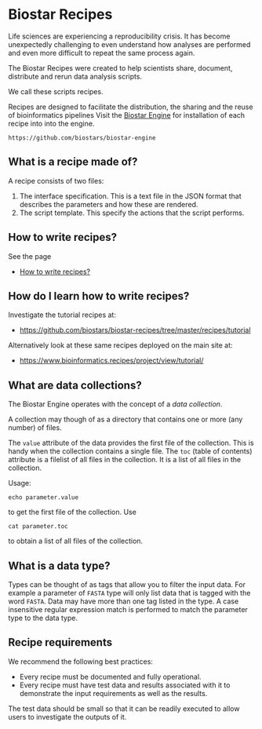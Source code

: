 # Biostar Recipes

Life sciences are experiencing a reproducibility crisis. 
It has become unexpectedly challenging to even understand how analyses 
are performed and even more difficult to repeat the same process again.

The Biostar Recipes were created to help scientists share, document, 
distribute and rerun data analysis scripts. 

We call these scripts recipes. 

Recipes are designed to facilitate 
the distribution, the sharing and the reuse of bioinformatics pipelines
Visit the [Biostar Engine][engine] for installation of each recipe into into the engine.

    https://github.com/biostars/biostar-engine

[engine]: https://github.com/biostars/biostar-engine

## What is a recipe made of?

A recipe consists of two files: 

1. The interface specification. This is a text file in the JSON format that describes the parameters
and how these are rendered.
2. The script template. This specify the actions that the script performs.

## How to write recipes?

See the page 

* [How to write recipes?](docs/how-to-write-recipes.md)

## How do I learn how to write recipes?

Investigate the tutorial recipes at:

* https://github.com/biostars/biostar-recipes/tree/master/recipes/tutorial
  
Alternatively look at these same recipes deployed on the main site at:

* https://www.bioinformatics.recipes/project/view/tutorial/
    
## What are data collections?
 
The Biostar Engine operates with the concept of a *data collection*.
 
A collection may though of as a directory that contains one or more (any number) of files.

The `value` attribute of the data provides the first file of the collection.
This is handy when the collection contains a single file. The `toc` (table of contents) attribute 
is a filelist of all files in the collection. It is a list of all files in the collection.

Usage:

    echo parameter.value
    
to get the first file of the collection. Use
    
    cat parameter.toc
      
to obtain a list of all files of the collection.
    
## What is a data type?

Types can be thought of as tags that allow you to filter the input data.
For example a parameter of `FASTA` type will only list data that is tagged
with the word `FASTA`. Data may have more than one tag listed in the type.
A case insensitive regular expression match is performed to 
match the parameter type to the data type.

## Recipe requirements

We recommend the following best practices:

* Every recipe must be documented and fully operational.
* Every recipe must have test data and results associated with it to
demonstrate the input requirements as well as the results.

The test data should be small so that it can be readily 
executed to allow users to investigate the outputs of it.
